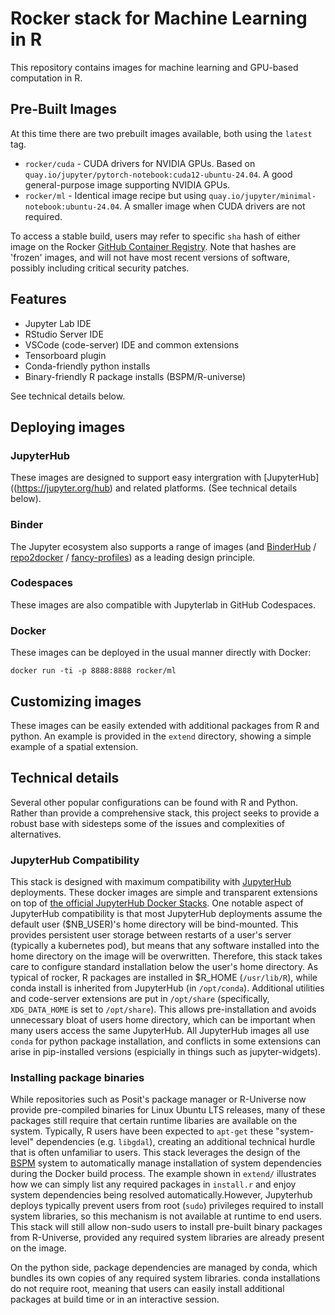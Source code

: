 # Rocker stack for Machine Learning in R 

This repository contains images for machine learning and GPU-based computation in R.  

## Pre-Built Images

At this time there are two prebuilt images available, both using the `latest` tag.

- `rocker/cuda` - CUDA drivers for NVIDIA GPUs. Based on `quay.io/jupyter/pytorch-notebook:cuda12-ubuntu-24.04`.  A good general-purpose image supporting NVIDIA GPUs.
- `rocker/ml` - Identical image recipe but using `quay.io/jupyter/minimal-notebook:ubuntu-24.04`.  A smaller image when CUDA drivers are not required.

To access a stable build, users may refer to specific `sha` hash of either image on the Rocker [GitHub Container Registry](https://github.com/orgs/rocker-org/packages).  Note that hashes are 'frozen' images, and will not have most recent versions of software, possibly including critical security patches.

## Features

- Jupyter Lab IDE
- RStudio Server IDE
- VSCode (code-server) IDE and common extensions
- Tensorboard plugin
- Conda-friendly python installs
- Binary-friendly R package installs (BSPM/R-universe)

See technical details below.

## Deploying images

### JupyterHub

These images are designed to support easy intergration with [JupyterHub]((https://jupyter.org/hub) and related platforms.  (See technical details below).  

### Binder

The Jupyter ecosystem also supports a range of images (and [BinderHub](https://binderhub.readthedocs.io/) / [repo2docker](https://repo2docker.readthedocs.io/) / [fancy-profiles](https://binderhub-service.readthedocs.io/en/latest/tutorials/connect-with-jupyterhub-fancy-profiles.html)) as a leading design principle.  

### Codespaces

These images are also compatible with Jupyterlab in GitHub Codespaces.  

### Docker

These images can be deployed in the usual manner directly with Docker:

```
docker run -ti -p 8888:8888 rocker/ml
```

## Customizing images

These images can be easily extended with additional packages from R and python.
An example is provided in the `extend` directory, showing a simple example of a spatial extension.  


## Technical details

Several other popular configurations can be found with R and Python. Rather than provide a comprehensive stack, this project seeks to provide a robust base with sidesteps some of the issues and complexities of alternatives.

### JupyterHub Compatibility

This stack is designed with maximum compatibility with [JupyterHub](https://jupyter.org/hub) deployments. These docker images are simple and transparent extensions on top of [the official JupyterHub Docker Stacks](https://jupyter-docker-stacks.readthedocs.io/).  One notable aspect of JupyterHub compatibility is that most JupyterHub deployments assume the default user ($NB_USER)'s home directory will be bind-mounted.  This provides persistent user storage between restarts of a user's server (typically a kubernetes pod), but means that any software installed into the home directory on the image will be overwritten.  Therefore, this stack takes care to configure standard installation below the user's home directory.  As typical of rocker, R packages are installed in $R_HOME (`/usr/lib/R`), while conda install is inherited from JupyterHub (in `/opt/conda`).  Additional utilities and code-server extensions are put in `/opt/share` (specifically, `XDG_DATA_HOME` is set to `/opt/share`).  This allows pre-installation and avoids unnecessary bloat of users home directory, which can be important when many users access the same JupyterHub.  All JupyterHub images all use `conda` for python package installation, and conflicts in some extensions can arise in pip-installed versions (espicially in things such as jupyter-widgets).  


### Installing package binaries

While repositories such as Posit's package manager or R-Universe now provide pre-compiled binaries for Linux Ubuntu LTS releases, many of these packages still require that certain runtime libaries are available on the system.  Typically, R users have been expected to `apt-get` these "system-level" dependencies (e.g. `libgdal`), creating an additional technical hurdle that is often unfamiliar to users.  This stack leverages the design of the [BSPM](https://github.com/rocker-org/bspm) system to automatically manage installation of system dependencies during the Docker build process. The example shown in `extend/` illustrates how we can simply list any required packages in `install.r` and enjoy system dependencies being resolved automatically.However, Jupyterhub deploys typically prevent users from root (`sudo`) privileges required to install system libraries, so this mechanism is not available at runtime to end users. This stack will still allow non-sudo users to install pre-built binary packages from R-Universe, provided any required system libraries are already present on the image. 

On the python side, package dependencies are managed by conda, which bundles its own copies of any required system libraries. conda installations do not require root, meaning that users can easily install additional packages at build time or in an interactive session. 

